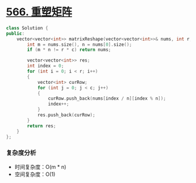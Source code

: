 # [566. 重塑矩阵](https://leetcode-cn.com/problems/reshape-the-matrix/)

```cpp
class Solution {
public:
    vector<vector<int>> matrixReshape(vector<vector<int>>& nums, int r, int c) {
        int m = nums.size(), n = nums[0].size();
        if (m * n != r * c) return nums;

        vector<vector<int>> res;
        int index = 0;
        for (int i = 0; i < r; i++)
        {
            vector<int> curRow;
            for (int j = 0; j < c; j++)
            {
                curRow.push_back(nums[index / n][index % n]);
                index++;
            }
            res.push_back(curRow);
        }
        return res;
    }
};
```

### 复杂度分析

- 时间复杂度：O(m * n)
- 空间复杂度：O(1)